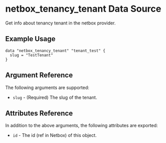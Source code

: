 # netbox\_tenancy\_tenant Data Source

Get info about tenancy tenant in the netbox provider.

## Example Usage

```hcl
data "netbox_tenancy_tenant" "tenant_test" {
  slug = "TestTenant"
}
```

## Argument Reference

The following arguments are supported:
* ``slug`` - (Required) The slug of the tenant.

## Attributes Reference

In addition to the above arguments, the following attributes are exported:
* ``id`` - The id (ref in Netbox) of this object.
